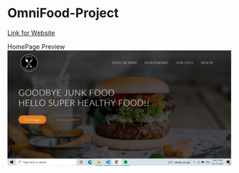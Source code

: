 # OmniFood-Project

[Link for Website](https://rakeshtitty123.github.io/OmniFood-Project/)

HomePage Preview
![](Images/Homepage.jpg)
